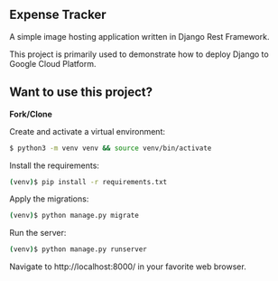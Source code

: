 ## Expense Tracker

A simple image hosting application written in Django Rest Framework.

This project is primarily used to demonstrate how to deploy Django to Google Cloud Platform.

## Want to use this project?

**Fork/Clone**

Create and activate a virtual environment:

```bash
$ python3 -m venv venv && source venv/bin/activate
```

Install the requirements:
```bash
(venv)$ pip install -r requirements.txt
```
Apply the migrations:
```bash
(venv)$ python manage.py migrate
```
Run the server:
```bash
(venv)$ python manage.py runserver
```
Navigate to http://localhost:8000/ in your favorite web browser.
